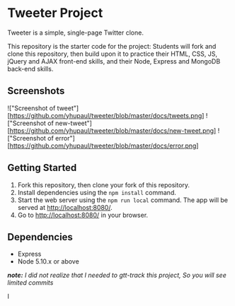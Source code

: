 
# Tweeter Project

Tweeter is a simple, single-page Twitter clone.

This repository is the starter code for the project: Students will fork and clone this repository, then build upon it to practice their HTML, CSS, JS, jQuery and AJAX front-end skills, and their Node, Express and MongoDB back-end skills.

## Screenshots
!["Screenshot of tweet"][https://github.com/yhupaul/tweeter/blob/master/docs/tweets.png]
!["Screenshot of new-tweet"][https://github.com/yhupaul/tweeter/blob/master/docs/new-tweet.png]
!["Screenshot of error"][https://github.com/yhupaul/tweeter/blob/master/docs/error.png]


## Getting Started

1. Fork this repository, then clone your fork of this repository.
2. Install dependencies using the `npm install` command.
3. Start the web server using the `npm run local` command. The app will be served at <http://localhost:8080/>.
4. Go to <http://localhost:8080/> in your browser.

## Dependencies

- Express
- Node 5.10.x or above

_**note:** I did not realize that I needed to gtt-track this project, So you will see limited commits_

I